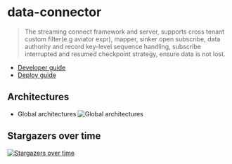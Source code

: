 # data-connector

> The streaming connect framework and server, supports cross tenant custom filter(e.g aviator expr), mapper, sinker open subscribe, data authority and record key-level sequence handling, subscribe interrupted and resumed checkpoint strategy, ensure data is not lost.

- [Developer guide](docs/md/developer_guide.md)
- [Deploy guide](docs/md/deploy_guide.md)

## Architectures

- Global architectures ![Global architectures](docs/diagram/global_architecture.png)

## Stargazers over time

[![Stargazers over time](https://starchart.cc/wl4g/data-connector.svg)](https://starchart.cc/wl4g/data-connector)
